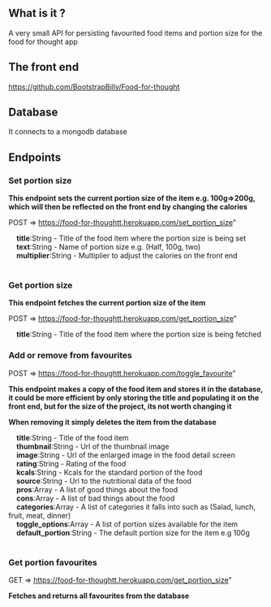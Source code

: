 ## What is it ?

A very small API for persisting favourited food items and portion size for the food for thought app

## The front end

https://github.com/BootstrapBilly/Food-for-thought

## Database

It connects to a mongodb database

## Endpoints <br/>


### Set portion size

**This endpoint sets the current portion size of the item e.g. 100g=>200g, which will then be reflected on the front end by changing the calories**

POST => https://food-for-thoughtt.herokuapp.com/set_portion_size" 

&nbsp;&nbsp;&nbsp; **title**:String - Title of the food item where the portion size is being set<br/>
&nbsp;&nbsp;&nbsp; **text**:String - Name of portion size e.g. (Half, 100g, two)<br/>
&nbsp;&nbsp;&nbsp; **multiplier**:String - Multiplier to adjust the calories on the front end<br/><br/>


### Get portion size

**This endpoint fetches the current portion size of the item**

POST => https://food-for-thoughtt.herokuapp.com/get_portion_size" 

&nbsp;&nbsp;&nbsp; **title**:String - Title of the food item where the portion size is being fetched<br/>


### Add or remove from favourites

POST => https://food-for-thoughtt.herokuapp.com/toggle_favourite" 

**This endpoint makes a copy of the food item and stores it in the database, it could be more efficient by only storing the title and populating it on the front end, but for the size of the project, its not worth changing it**

**When removing it simply deletes the item from the database**

&nbsp;&nbsp;&nbsp; **title**:String - Title of the food item<br/>
&nbsp;&nbsp;&nbsp; **thumbnail**:String - Url of the thumbnail image<br/>
&nbsp;&nbsp;&nbsp; **image**:String - Url of the enlarged image in the food detail screen<br/>
&nbsp;&nbsp;&nbsp; **rating**:String - Rating of the food<br/>
&nbsp;&nbsp;&nbsp; **kcals**:String - Kcals for the standard portion of the food<br/>
&nbsp;&nbsp;&nbsp; **source**:String - Url to the nutritional data of the food<br/>
&nbsp;&nbsp;&nbsp; **pros**:Array - A list of good things about the food<br/>
&nbsp;&nbsp;&nbsp; **cons**:Array - A list of bad things about the food<br/>
&nbsp;&nbsp;&nbsp; **categories**:Array - A list of categories it falls into such as (Salad, lunch, fruit, meat, dinner)<br/>
&nbsp;&nbsp;&nbsp; **toggle_options**:Array - A list of portion sizes available for the item<br/>
&nbsp;&nbsp;&nbsp; **default_portion**:String - The default portion size for the item e.g 100g<br/><br/>


### Get portion favourites

GET => https://food-for-thoughtt.herokuapp.com/get_portion_size" 

**Fetches and returns all favourites from the database**



